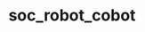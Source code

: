 ---
layout: my_redirect
title: soc_robot_cobot
permalink: /socialerobot/cobot/index
redirect_url: "https://vimeo.com/210501514"
---